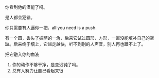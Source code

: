 你看到他的潜能了吗。

是人都会犯错。

你只需要有人逼你一把，all you need is a push.

有一个圆，丢失了披萨的一角，后来它试过圆形，方形，一直没能填补自己的空缺。后来终于填上，它越走越快，听不到别的人声音，别人再也跟不上了。

把它融入你的血液

1. 你的动作不够干净，是变迟钝了吗。
2. 总有人努力让自己看起来很 